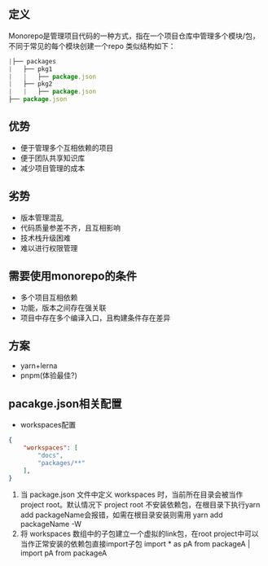 ## 定义
Monorepo是管理项目代码的一种方式，指在一个项目仓库中管理多个模块/包，不同于常见的每个模块创建一个repo
类似结构如下：
```javascript
|├── packages
|   ├── pkg1
|   |   ├── package.json
|   ├── pkg2
|   |   ├── package.json
├── package.json
```
## 优势

- 便于管理多个互相依赖的项目
- 便于团队共享知识库
- 减少项目管理的成本
## 劣势

- 版本管理混乱
- 代码质量参差不齐，且互相影响
- 技术栈升级困难
- 难以进行权限管理
## 需要使用monorepo的条件

- 多个项目互相依赖
- 功能，版本之间存在强关联
- 项目中存在多个编译入口，且构建条件存在差异
## 方案
- yarn+lerna
- pnpm(体验最佳?)

## pacakge.json相关配置
- workspaces配置
```json
{
    "workspaces": [
        "docs",
        "packages/**"
    ],
}

```

1. 当 package.json 文件中定义 workspaces 时，当前所在目录会被当作 project root。默认情况下 project root 不安装依赖包，在根目录下执行yarn add packageName会报错，如需在根目录安装则需用 yarn add packageName -W
2. 将 workspaces 数组中的子包建立一个虚拟的link包，在root project中可以当作正常安装的依赖包直接import子包 import * as pA from packageA | import pA from packageA

